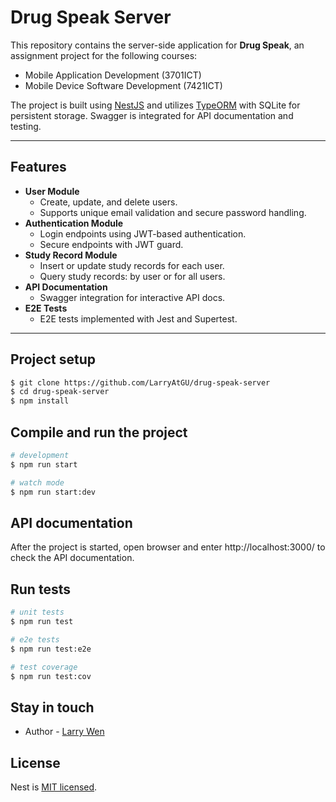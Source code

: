 # Drug Speak Server

This repository contains the server-side application for **Drug Speak**, an assignment project for the following courses:

- Mobile Application Development (3701ICT)
- Mobile Device Software Development (7421ICT)

The project is built using [NestJS](https://nestjs.com/) and utilizes [TypeORM](https://typeorm.io/) with SQLite for persistent storage. Swagger is integrated for API documentation and testing.

---

## Features

- **User Module**
  - Create, update, and delete users.
  - Supports unique email validation and secure password handling.
- **Authentication Module**
  - Login endpoints using JWT-based authentication.
  - Secure endpoints with JWT guard.
- **Study Record Module**
  - Insert or update study records for each user.
  - Query study records: by user or for all users.
- **API Documentation**
  - Swagger integration for interactive API docs.
- **E2E Tests**
  - E2E tests implemented with Jest and Supertest.

---

## Project setup

```bash
$ git clone https://github.com/LarryAtGU/drug-speak-server
$ cd drug-speak-server
$ npm install
```

## Compile and run the project

```bash
# development
$ npm run start

# watch mode
$ npm run start:dev

```

## API documentation

After the project is started, open browser and enter http://localhost:3000/ to check the API documentation.

## Run tests

```bash
# unit tests
$ npm run test

# e2e tests
$ npm run test:e2e

# test coverage
$ npm run test:cov
```

## Stay in touch

- Author - [Larry Wen](https://experts.griffith.edu.au/8677-larry-wen)

## License

Nest is [MIT licensed](https://github.com/nestjs/nest/blob/master/LICENSE).
